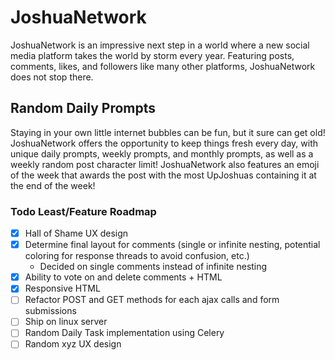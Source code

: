 # JoshuaNetwork

JoshuaNetwork is an impressive next step in a world where a new social media platform takes the world by storm every year. Featuring posts, comments, likes, and followers like many other platforms, JoshuaNetwork does not stop there.

## Random Daily Prompts

Staying in your own little internet bubbles can be fun, but it sure can get old! JoshuaNetwork offers the opportunity to keep things fresh every day, with unique daily prompts, weekly prompts, and monthly prompts, as well as a weekly random post character limit! JoshuaNetwork also features an emoji of the week that awards the post with the most UpJoshuas containing it at the end of the week!

### Todo Least/Feature Roadmap

- [x] Hall of Shame UX design
- [x] Determine final layout for comments (single or infinite nesting, potential coloring for response threads to avoid confusion, etc.)
    - Decided on single comments instead of infinite nesting
- [x] Ability to vote on and delete comments + HTML
- [x] Responsive HTML
- [ ] Refactor POST and GET methods for each ajax calls and form submissions
- [ ] Ship on linux server
- [ ] Random Daily Task implementation using Celery
- [ ] Random xyz UX design
